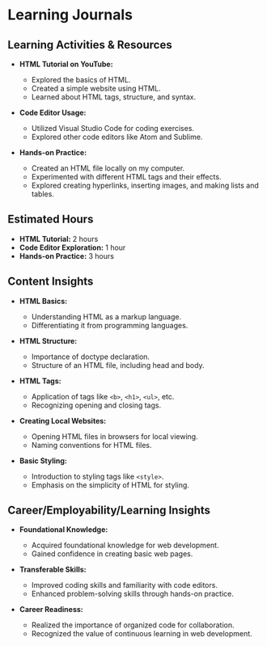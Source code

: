 # Learning Journals

## Learning Activities & Resources
- **HTML Tutorial on YouTube:**
  - Explored the basics of HTML.
  - Created a simple website using HTML.
  - Learned about HTML tags, structure, and syntax.
  
- **Code Editor Usage:**
  - Utilized Visual Studio Code for coding exercises.
  - Explored other code editors like Atom and Sublime.

- **Hands-on Practice:**
  - Created an HTML file locally on my computer.
  - Experimented with different HTML tags and their effects.
  - Explored creating hyperlinks, inserting images, and making lists and tables.

## Estimated Hours
- **HTML Tutorial:** 2 hours
- **Code Editor Exploration:** 1 hour
- **Hands-on Practice:** 3 hours

## Content Insights
- **HTML Basics:**
  - Understanding HTML as a markup language.
  - Differentiating it from programming languages.

- **HTML Structure:**
  - Importance of doctype declaration.
  - Structure of an HTML file, including head and body.

- **HTML Tags:**
  - Application of tags like `<b>`, `<h1>`, `<ul>`, etc.
  - Recognizing opening and closing tags.

- **Creating Local Websites:**
  - Opening HTML files in browsers for local viewing.
  - Naming conventions for HTML files.

- **Basic Styling:**
  - Introduction to styling tags like `<style>`.
  - Emphasis on the simplicity of HTML for styling.

## Career/Employability/Learning Insights
- **Foundational Knowledge:**
  - Acquired foundational knowledge for web development.
  - Gained confidence in creating basic web pages.

- **Transferable Skills:**
  - Improved coding skills and familiarity with code editors.
  - Enhanced problem-solving skills through hands-on practice.

- **Career Readiness:**
  - Realized the importance of organized code for collaboration.
  - Recognized the value of continuous learning in web development.

